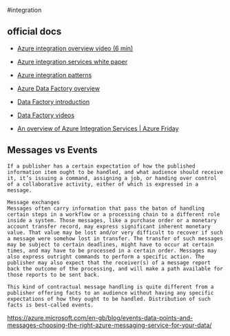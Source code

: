 #integration

## official docs

- [Azure integration overview video (6 min)](https://www.youtube.com/watch?v=BcpzXwezudI)
- [Azure integration services white paper](https://azure.microsoft.com/mediahandler/files/resourcefiles/azure-integration-services/Azure-Integration-Services-Whitepaper-v1-0.pdf)
- [Azure integration patterns](https://docs.microsoft.com/en-us/azure/architecture/browse/#integration)

- [Azure Data Factory overview](https://azure.microsoft.com/en-au/services/data-factory/)
- [Data Factory introduction](https://docs.microsoft.com/en-au/azure/data-factory/introduction)
- [Data Factory videos](https://channel9.msdn.com/Tags/azure-data-factory)



- [An overview of Azure Integration Services | Azure Friday](https://www.youtube.com/watch?v=sbqhJsWhKAs)

## Messages vs Events

```
If a publisher has a certain expectation of how the published information item ought to be handled, and what audience should receive it, it’s issuing a command, assigning a job, or handing over control of a collaborative activity, either of which is expressed in a message.

Message exchanges
Messages often carry information that pass the baton of handling certain steps in a workflow or a processing chain to a different role inside a system. Those messages, like a purchase order or a monetary account transfer record, may express significant inherent monetary value. That value may be lost and/or very difficult to recover if such a message were somehow lost in transfer. The transfer of such messages may be subject to certain deadlines, might have to occur at certain times, and may have to be processed in a certain order. Messages may also express outright commands to perform a specific action. The publisher may also expect that the receiver(s) of a message report back the outcome of the processing, and will make a path available for those reports to be sent back.

This kind of contractual message handling is quite different from a publisher offering facts to an audience without having any specific expectations of how they ought to be handled. Distribution of such facts is best-called events.
```
https://azure.microsoft.com/en-gb/blog/events-data-points-and-messages-choosing-the-right-azure-messaging-service-for-your-data/
